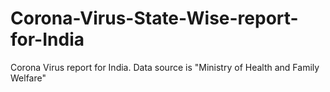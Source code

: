 # Corona-Virus-State-Wise-report-for-India
Corona Virus report for India. Data source is "Ministry of Health and Family Welfare"
